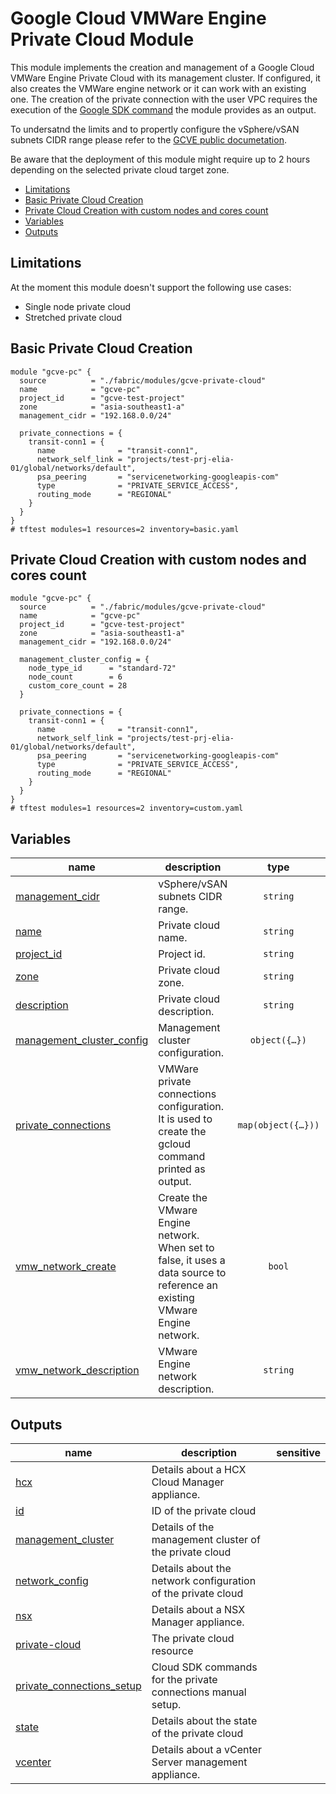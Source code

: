 # Google Cloud VMWare Engine Private Cloud Module

This module implements the creation and management of a Google Cloud VMWare Engine Private Cloud with its management cluster. If configured, it also creates the VMWare engine network or it can work with an existing one. The creation of the private connection with the user VPC requires the execution of the  [Google SDK command](https://cloud.google.com/sdk/gcloud/reference/vmware/private-connections/create#--routing-mode) the module provides as an output.

To undersatnd the limits and to propertly configure the vSphere/vSAN subnets CIDR range please refer to the [GCVE public documetation](https://cloud.google.com/vmware-engine/docs/quickstart-networking-requirements).

Be aware that the deployment of this module might require up to 2 hours depending on the selected private cloud target zone.

<!-- BEGIN TOC -->
- [Limitations](#limitations)
- [Basic Private Cloud Creation](#basic-private-cloud-creation)
- [Private Cloud Creation with custom nodes and cores count](#private-cloud-creation-with-custom-nodes-and-cores-count)
- [Variables](#variables)
- [Outputs](#outputs)
<!-- END TOC -->

## Limitations
At the moment this module doesn't support the following use cases:
- Single node private cloud
- Stretched private cloud

## Basic Private Cloud Creation

```hcl
module "gcve-pc" {
  source          = "./fabric/modules/gcve-private-cloud"
  name            = "gcve-pc"
  project_id      = "gcve-test-project"
  zone            = "asia-southeast1-a"
  management_cidr = "192.168.0.0/24"

  private_connections = {
    transit-conn1 = {
      name              = "transit-conn1",
      network_self_link = "projects/test-prj-elia-01/global/networks/default",
      psa_peering       = "servicenetworking-googleapis-com"
      type              = "PRIVATE_SERVICE_ACCESS",
      routing_mode      = "REGIONAL"
    }
  }
}
# tftest modules=1 resources=2 inventory=basic.yaml
```
## Private Cloud Creation with custom nodes and cores count

```hcl
module "gcve-pc" {
  source          = "./fabric/modules/gcve-private-cloud"
  name            = "gcve-pc"
  project_id      = "gcve-test-project"
  zone            = "asia-southeast1-a"
  management_cidr = "192.168.0.0/24"

  management_cluster_config = {
    node_type_id      = "standard-72"
    node_count        = 6
    custom_core_count = 28
  }

  private_connections = {
    transit-conn1 = {
      name              = "transit-conn1",
      network_self_link = "projects/test-prj-elia-01/global/networks/default",
      psa_peering       = "servicenetworking-googleapis-com"
      type              = "PRIVATE_SERVICE_ACCESS",
      routing_mode      = "REGIONAL"
    }
  }
}
# tftest modules=1 resources=2 inventory=custom.yaml
```
<!-- BEGIN TFDOC -->
## Variables

| name | description | type | required | default |
|---|---|:---:|:---:|:---:|
| [management_cidr](variables.tf#L23) | vSphere/vSAN subnets CIDR range. | <code>string</code> | ✓ |  |
| [name](variables.tf#L42) | Private cloud name. | <code>string</code> | ✓ |  |
| [project_id](variables.tf#L74) | Project id. | <code>string</code> | ✓ |  |
| [zone](variables.tf#L91) | Private cloud zone. | <code>string</code> | ✓ |  |
| [description](variables.tf#L17) | Private cloud description. | <code>string</code> |  | <code>&#34;Terraform-managed.&#34;</code> |
| [management_cluster_config](variables.tf#L28) | Management cluster configuration. | <code title="object&#40;&#123;&#10;  node_type_id      &#61; string&#10;  node_count        &#61; number,&#10;  custom_core_count &#61; number&#10;&#125;&#41;">object&#40;&#123;&#8230;&#125;&#41;</code> |  | <code title="&#123;&#10;  node_type_id      &#61; &#34;standard-72&#34;,&#10;  node_count        &#61; 3,&#10;  custom_core_count &#61; null&#10;&#125;">&#123;&#8230;&#125;</code> |
| [private_connections](variables.tf#L47) | VMWare private connections configuration. It is used to create the gcloud command printed as output. | <code title="map&#40;object&#40;&#123;&#10;  name              &#61; string&#10;  network_self_link &#61; string&#10;  peering_name      &#61; string&#10;  description       &#61; optional&#40;string, &#34;Terraform-managed.&#34;&#41;&#10;  type              &#61; optional&#40;string, &#34;REGIONAL&#34;&#41;&#10;  routing_mode      &#61; optional&#40;string, &#34;PRIVATE_SERVICE_ACCESS&#34;&#41;&#10;&#125;&#41;&#41;">map&#40;object&#40;&#123;&#8230;&#125;&#41;&#41;</code> |  | <code>&#123;&#125;</code> |
| [vmw_network_create](variables.tf#L79) | Create the VMware Engine network. When set to false, it uses a data source to reference an existing VMware Engine network. | <code>bool</code> |  | <code>true</code> |
| [vmw_network_description](variables.tf#L85) |  VMware Engine network description. | <code>string</code> |  | <code>&#34;Terraform-managed.&#34;</code> |

## Outputs

| name | description | sensitive |
|---|---|:---:|
| [hcx](outputs.tf#L17) | Details about a HCX Cloud Manager appliance. |  |
| [id](outputs.tf#L22) | ID of the private cloud |  |
| [management_cluster](outputs.tf#L27) | Details of the management cluster of the private cloud |  |
| [network_config](outputs.tf#L32) | Details about the network configuration of the private cloud |  |
| [nsx](outputs.tf#L37) | Details about a NSX Manager appliance. |  |
| [private-cloud](outputs.tf#L42) | The private cloud resource |  |
| [private_connections_setup](outputs.tf#L57) | Cloud SDK commands for the private connections manual setup. |  |
| [state](outputs.tf#L52) | Details about the state of the private cloud |  |
| [vcenter](outputs.tf#L47) | Details about a vCenter Server management appliance. |  |
<!-- END TFDOC -->
